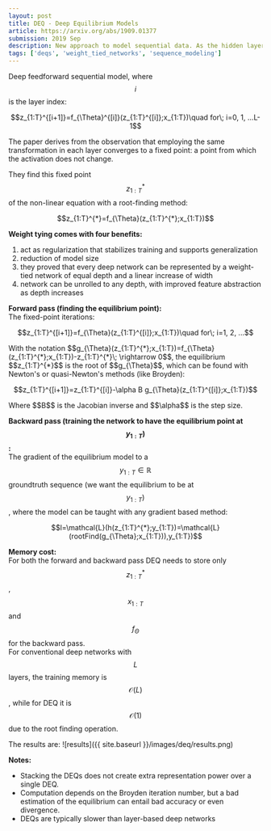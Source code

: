```yaml
---
layout: post
title: DEQ - Deep Equilibrium Models
article: https://arxiv.org/abs/1909.01377
submission: 2019 Sep
description: New approach to model sequential data. As the hidden layers of many existing deep sequence models converge towards some fixed point, DEQ approach finds and uses these equilibrium points via root-finding.
tags: ['deqs', 'weight_tied_networks', 'sequence_modeling']
---
```


Deep feedforward sequential model, where $$i$$ is the layer index:
<p align=center>$$z_{1:T}^{[i+1]}=f_{\Theta}^{[i]}(z_{1:T}^{[i]};x_{1:T})\quad for\; i=0, 1, ...L-1$$</p>

The paper derives from the observation that employing the same transformation in each layer converges to a fixed point: a point from which the activation does not change.

They find this fixed point $$z_{1:T}^{*}$$ of the non-linear equation with a root-finding method:
<p align=center>$$z_{1:T}^{*}=f_{\Theta}(z_{1:T}^{*};x_{1:T})$$</p>

<strong>Weight tying comes with four benefits: </strong>    
1. act as regularization that stabilizes training and supports generalization
2. reduction of model size
3. they proved that every deep network can be represented by a weight-tied network of equal depth and a linear increase of width
4. network can be unrolled to any depth, with improved feature abstraction as depth increases

<strong>Forward pass (finding the equilibrium point):</strong>  
The fixed-point iterations:
<p align=center>$$z_{1:T}^{[i+1]}=f_{\Theta}(z_{1:T}^{[i]};x_{1:T})\quad for\; i=1, 2, ...$$</p>
With the notation $$g_{\Theta}(z_{1:T}^{*};x_{1:T})=f_{\Theta}(z_{1:T}^{*};x_{1:T})-z_{1:T}^{*}\; \rightarrow 0$$, the equilibrium $$z_{1:T}^{*}$$ is the root of $$g_{\Theta}$$, which can be found with Newton's or quasi-Newton's methods (like Broyden):
<p align=center>$$z_{1:T}^{[i+1]}=z_{1:T}^{[i]}-\alpha B g_{\Theta}(z_{1:T}^{[i]};x_{1:T})$$</p>
Where $$B$$ is the Jacobian inverse and $$\alpha$$ is the step size.

<strong>Backward pass (training the network to have the equilibrium point at $$y_{1:T})$$ :</strong>  
The gradient of the equilibrium model to a $$y_{1:T}\in \mathbb{R}$$ groundtruth sequence (we want the equilibrium to be at $$y_{1:T})$$, where the model can be taught with any gradient based method:
<p align=center>$$l=\mathcal{L}(h(z_{1:T}^{*};y_{1:T})=\mathcal{L}(rootFind(g_{\Theta};x_{1:T})),y_{1:T})$$</p>

<strong>Memory cost:</strong>  
For both the forward and backward pass DEQ needs to store only $$z_{1:T}^*$$, $$x_{1:T}$$ and $$f_{\Theta}$$ for the backward pass.  
For conventional deep networks with $$L$$ layers, the training memory is $$\mathcal{O}(L)$$, while for DEQ it is $$\mathcal{O}(1)$$ due to the root finding operation.

The results are:
![results]({{ site.baseurl }}/images/deq/results.png)

<strong>Notes: </strong>  
* Stacking the DEQs does not create extra representation power over a single DEQ.  
* Computation depends on the Broyden iteration number, but a bad estimation of the equilibrium can entail bad accuracy or even divergence.  
* DEQs are typically slower than layer-based deep networks
